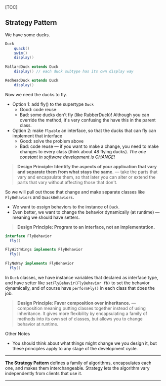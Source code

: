 [TOC]



## Strategy Pattern

We have some ducks.

```java
Duck
	quack()
  	swim()
  	display()
  
MallardDuck extends Duck
	display() // each duck subtype has its own display way

RedheadDuck extends Duck
	display()
```

Now we need the ducks to fly.

* Option 1: add fly() to the supertype `Duck`
  * Good: code reuse
  * Bad: some ducks don't fly (like RubberDuck)! Although you can override the method, it's very confusing the have this in the parent class.
* Option 2: make `Flyable` an interface, so that the ducks that can fly can implement that interface
  * Good: solve the problem above
  * Bad: code reuse — if you want to make a change, you need to make changes to every class (think about 48 flying ducks). *The one constant in software development is CHANGE!*

> **Design Principle: Identify the aspects of your application that vary and separate them from what stays the same.** — take the parts that vary and encapsulate them, so that later you can alter or extend the parts that vary without affecting those that don't.

So we will pull out those that change and make separate classes like `FlyBehaviors` and `QuackBehaviors`.

* We want to *assign* behaviors to the instance of `Duck`.
* Even better, we want to change the behavior dynamically (at runtime) — meaning we should have setters.

> **Design Principle: Program to an interface, not an implementation.**

```java
interface FlyBehavior
  fly()

FlyWithWings implements FlyBehavior
  fly()
  
FlyNoWay implements FlyBehavior
  fly()
```

In `Duck` classes, we have instance variables that declared as interface type, and have setter like `setFlyBehavir(FlyBehavior fb)` to set the behavior dynamically, and of course have `performFly()` in each class that does the job.

> **Design Principle: Favor composition over inheritance.** — composition meaning putting classes together instead of using inheritance. It gives more flexibility by encapsulating a family of methods into its own set of classes, but allows you to change behavior at runtime.

Other Notes

* You should think about what things might change we you design it, but these principles apply to any stage of the development cycle.

---

**The Strategy Pattern** defines a family of algorithms, encapsulates each one, and makes them interchangeable. Strategy lets the algorithm vary independently from clients that use it.

---


